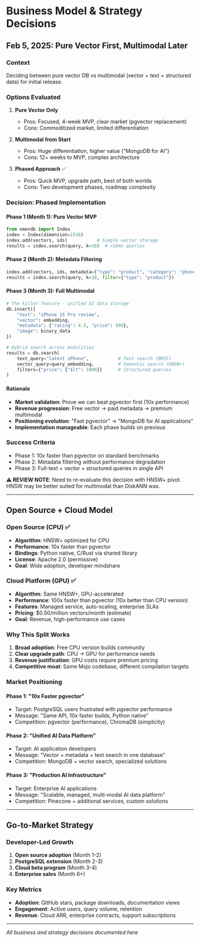 # Business Model & Strategy Decisions

## Feb 5, 2025: Pure Vector First, Multimodal Later

### Context  
Deciding between pure vector DB vs multimodal (vector + text + structured data) for initial release.

### Options Evaluated
1. **Pure Vector Only**
   - Pros: Focused, 4-week MVP, clear market (pgvector replacement)
   - Cons: Commoditized market, limited differentiation

2. **Multimodal from Start**
   - Pros: Huge differentiation, higher value ("MongoDB for AI")
   - Cons: 12+ weeks to MVP, complex architecture

3. **Phased Approach** ✅
   - Pros: Quick MVP, upgrade path, best of both worlds
   - Cons: Two development phases, roadmap complexity

### Decision: Phased Implementation

#### Phase 1 (Month 1): Pure Vector MVP
```python
from omendb import Index
index = Index(dimension=1536)
index.add(vectors, ids)           # Simple vector storage
results = index.search(query, k=10)  # <10ms queries
```

#### Phase 2 (Month 2): Metadata Filtering
```python
index.add(vectors, ids, metadata={"type": "product", "category": "phone"})
results = index.search(query, k=10, filter={"type": "product"})
```

#### Phase 3 (Month 3): Full Multimodal
```python
# The killer feature - unified AI data storage
db.insert({
    "text": "iPhone 15 Pro review",
    "vector": embedding,  
    "metadata": {"rating": 4.5, "price": 999},
    "image": binary_data
})

# Hybrid search across modalities
results = db.search(
    text_query="latest iPhone",           # Text search (BM25)
    vector_query=query_embedding,         # Semantic search (HNSW+) 
    filters={"price": {"$lt": 1000}}      # Structured queries
)
```

#### Rationale
- **Market validation**: Prove we can beat pgvector first (10x performance)
- **Revenue progression**: Free vector → paid metadata → premium multimodal
- **Positioning evolution**: "Fast pgvector" → "MongoDB for AI applications"
- **Implementation manageable**: Each phase builds on previous

### Success Criteria
- Phase 1: 10x faster than pgvector on standard benchmarks
- Phase 2: Metadata filtering without performance degradation
- Phase 3: Full-text + vector + structured queries in single API

**⚠️ REVIEW NOTE**: Need to re-evaluate this decision with HNSW+ pivot. HNSW may be better suited for multimodal than DiskANN was.

---

## Open Source + Cloud Model

### Open Source (CPU) ✅
- **Algorithm**: HNSW+ optimized for CPU
- **Performance**: 10x faster than pgvector
- **Bindings**: Python native, C/Rust via shared library
- **License**: Apache 2.0 (permissive)
- **Goal**: Wide adoption, developer mindshare

### Cloud Platform (GPU) ✅
- **Algorithm**: Same HNSW+, GPU-accelerated
- **Performance**: 100x faster than pgvector (10x better than CPU version)
- **Features**: Managed service, auto-scaling, enterprise SLAs
- **Pricing**: $0.50/million vectors/month (estimate)
- **Goal**: Revenue, high-performance use cases

### Why This Split Works
1. **Broad adoption**: Free CPU version builds community
2. **Clear upgrade path**: CPU → GPU for performance needs
3. **Revenue justification**: GPU costs require premium pricing
4. **Competitive moat**: Same Mojo codebase, different compilation targets

### Market Positioning

#### Phase 1: "10x Faster pgvector"
- Target: PostgreSQL users frustrated with pgvector performance
- Message: "Same API, 10x faster builds, Python native"
- Competition: pgvector (performance), ChromaDB (simplicity)

#### Phase 2: "Unified AI Data Platform" 
- Target: AI application developers
- Message: "Vector + metadata + text search in one database"
- Competition: MongoDB + vector search, specialized solutions

#### Phase 3: "Production AI Infrastructure"
- Target: Enterprise AI applications
- Message: "Scalable, managed, multi-modal AI data platform"
- Competition: Pinecone + additional services, custom solutions

---

## Go-to-Market Strategy

### Developer-Led Growth
1. **Open source adoption** (Month 1-2)
2. **PostgreSQL extension** (Month 2-3) 
3. **Cloud beta program** (Month 3-4)
4. **Enterprise sales** (Month 6+)

### Key Metrics
- **Adoption**: GitHub stars, package downloads, documentation views
- **Engagement**: Active users, query volume, retention
- **Revenue**: Cloud ARR, enterprise contracts, support subscriptions

---
*All business and strategy decisions documented here*